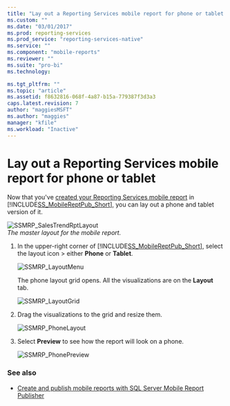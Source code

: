 ```yaml
---
title: "Lay out a Reporting Services mobile report for phone or tablet | Microsoft Docs"
ms.custom: ""
ms.date: "03/01/2017"
ms.prod: reporting-services
ms.prod_service: "reporting-services-native"
ms.service: ""
ms.component: "mobile-reports"
ms.reviewer: ""
ms.suite: "pro-bi"
ms.technology: 

ms.tgt_pltfrm: ""
ms.topic: "article"
ms.assetid: f8632816-068f-4a87-b15a-779387f3d3a3
caps.latest.revision: 7
author: "maggiesMSFT"
ms.author: "maggies"
manager: "kfile"
ms.workload: "Inactive"
---
```

# Lay out a Reporting Services mobile report for phone or tablet
Now that you've [created your Reporting Services mobile report](../../reporting-services/mobile-reports/create-a-reporting-services-mobile-report.md) in [!INCLUDE[SS_MobileReptPub_Short](../../includes/ss-mobilereptpub-long.md)], you can lay out a phone and tablet version of it.  
  
![SSMRP_SalesTrendRptLayout](../../reporting-services/mobile-reports/media/ssmrp-salestrendrptlayout.png)   
*The master layout for the mobile report.*  
  
1. In the upper-right corner of [!INCLUDE[SS_MobileReptPub_Short](../../includes/ss-mobilereptpub-short.md)], select the layout icon > either **Phone** or **Tablet**.  
  
   ![SSMRP_LayoutMenu](../../reporting-services/mobile-reports/media/ssmrp-layoutmenu.png)  
     
   The phone layout grid opens. All the visualizations are on the **Layout** tab.  
     
   ![SSMRP_LayoutGrid](../../reporting-services/mobile-reports/media/ssmrp-layoutgrid.png)  
     
2. Drag the visualizations to the grid and resize them.  
  
   ![SSMRP_PhoneLayout](../../reporting-services/mobile-reports/media/ssmrp-phonelayout.png)  
     
3. Select **Preview** to see how the report will look on a phone.  
  
   ![SSMRP_PhonePreview](../../reporting-services/mobile-reports/media/ssmrp-phonepreview.png)  
  
### See also  
- [Create and publish mobile reports with SQL Server Mobile Report Publisher](../../reporting-services/mobile-reports/create-mobile-reports-with-sql-server-mobile-report-publisher.md)  
  
  
